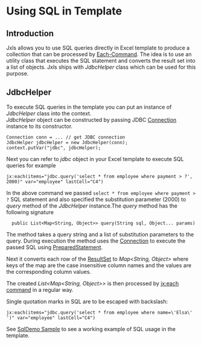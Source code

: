 Using SQL in Template
=====================

Introduction
------------
Jxls allows you to use SQL queries directly in Excel template to produce a collection 
that can be processed by [Each-Command](each_command.html).
The idea is to use an utility class that executes the SQL statement and converts the result set into a list of objects.
Jxls ships with *JdbcHelper* class which can be used for this purpose.  

JdbcHelper
---------------------
To execute SQL queries in the template you can put an instance of *JdbcHelper* class into the context.    
*JdbcHelper* object can be constructed by passing JDBC [Connection](http://docs.oracle.com/javase/7/docs/api/java/sql/Connection.html) instance to its constructor.
 
    Connection conn = ... // get JDBC connection
    JdbcHelper jdbcHelper = new JdbcHelper(conn);
    context.putVar("jdbc", jdbcHelper);
    
Next you can refer to *jdbc* object in your Excel template to execute SQL queries for example
    
    jx:each(items="jdbc.query('select * from employee where payment > ?', 2000)" var="employee" lastCell="C4")
    
In the above command we passed `select * from employee where payment > ?` SQL statement and also specified the substitution parameter (2000) 
to *query* method of the *JdbcHelper* instance.The *query* method has the following signature
      
      public List<Map<String, Object>> query(String sql, Object... params)
      
The method takes a query string and a list of substitution parameters to the query. During execution the method uses the [Connection](http://docs.oracle.com/javase/7/docs/api/java/sql/Connection.html)
to execute the passed SQL using [PreparedStatement](http://docs.oracle.com/javase/7/docs/api/java/sql/PreparedStatement.html).

Next it converts each row of the [ResultSet](http://docs.oracle.com/javase/7/docs/api/java/sql/ResultSet.html) to *Map<String, Object>*
where keys of the map are the case insensitive column names and the values are the corresponding column values.
      
The created *List<Map<String, Object>>* is then processed by [jx:each command](each_command.html) in a regular way.

Single quotation marks in SQL are to be escaped with backslash:

    jx:each(items="jdbc.query('select * from employee where name=\'Elsa\' ')" var="employee" lastCell="C4")

      
See [SqlDemo Sample](../samples/sql_demo.html) to see a working example of SQL usage in the template.      